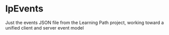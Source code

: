 # lpEvents
Just the events JSON file from the Learning Path project, working toward a unified client and server event model
